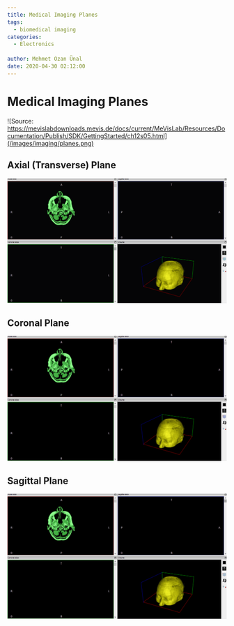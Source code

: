 ```yaml
---
title: Medical Imaging Planes
tags:
  - biomedical imaging
categories:
  - Electronics
  
author: Mehmet Ozan Ünal
date: 2020-04-30 02:12:00
---
```


# Medical Imaging Planes

![Source: https://mevislabdownloads.mevis.de/docs/current/MeVisLab/Resources/Documentation/Publish/SDK/GettingStarted/ch12s05.html](/images/imaging/planes.png)


## Axial (Transverse) Plane

![](/images/imaging/axial.gif)

## Coronal Plane

![](/images/imaging/coronal.gif)

## Sagittal Plane

![](/images/imaging/sagittal.gif)
